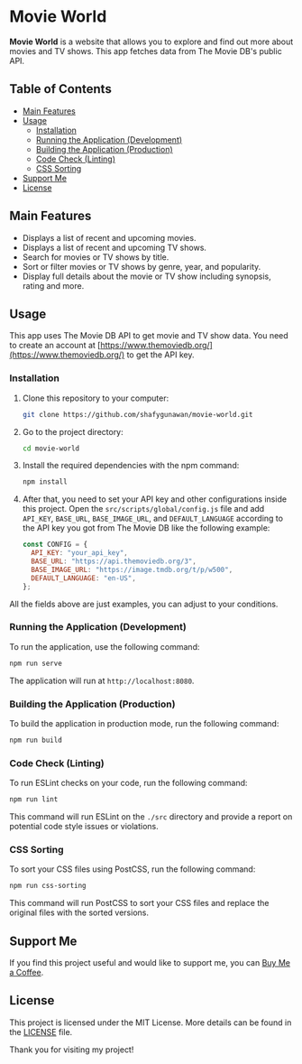 # Movie World

**Movie World** is a website that allows you to explore and find out more about movies and TV shows. This app fetches data from The Movie DB's public API.

## Table of Contents

- [Main Features](#main-features)
- [Usage](#usage)
  - [Installation](#installation)
  - [Running the Application (Development)](#running-the-application-development)
  - [Building the Application (Production)](#building-the-application-production)
  - [Code Check (Linting)](#code-check-linting)
  - [CSS Sorting](#css-sorting)
- [Support Me](#support-me)
- [License](#license)

## Main Features

- Displays a list of recent and upcoming movies.
- Displays a list of recent and upcoming TV shows.
- Search for movies or TV shows by title.
- Sort or filter movies or TV shows by genre, year, and popularity.
- Display full details about the movie or TV show including synopsis, rating and more.

## Usage

This app uses The Movie DB API to get movie and TV show data. You need to create an account at [https://www.themoviedb.org/](https://www.themoviedb.org/) to get the API key.

### Installation

1. Clone this repository to your computer:

   ```bash
   git clone https://github.com/shafygunawan/movie-world.git
   ```

2. Go to the project directory:

   ```bash
   cd movie-world
   ```

3. Install the required dependencies with the npm command:

   ```bash
   npm install
   ```

4. After that, you need to set your API key and other configurations inside this project. Open the `src/scripts/global/config.js` file and add `API_KEY`, `BASE_URL`, `BASE_IMAGE_URL`, and `DEFAULT_LANGUAGE` according to the API key you got from The Movie DB like the following example:

   ```js
   const CONFIG = {
     API_KEY: "your_api_key",
     BASE_URL: "https://api.themoviedb.org/3",
     BASE_IMAGE_URL: "https://image.tmdb.org/t/p/w500",
     DEFAULT_LANGUAGE: "en-US",
   };
   ```

All the fields above are just examples, you can adjust to your conditions.

### Running the Application (Development)

To run the application, use the following command:

```bash
npm run serve
```

The application will run at `http://localhost:8080`.

### Building the Application (Production)

To build the application in production mode, run the following command:

```bash
npm run build
```

### Code Check (Linting)

To run ESLint checks on your code, run the following command:

```bash
npm run lint
```

This command will run ESLint on the `./src` directory and provide a report on potential code style issues or violations.

### CSS Sorting

To sort your CSS files using PostCSS, run the following command:

```bash
npm run css-sorting
```

This command will run PostCSS to sort your CSS files and replace the original files with the sorted versions.

## Support Me

If you find this project useful and would like to support me, you can <a href="https://www.buymeacoffee.com/shafygunawan" target="_blank">Buy Me a Coffee</a>.

## License

This project is licensed under the MIT License. More details can be found in the [LICENSE](https://github.com/shafygunawan/movie-world/blob/main/LICENSE) file.

Thank you for visiting my project!
